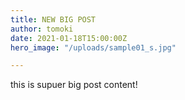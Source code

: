 ```yaml
---
title: NEW BIG POST
author: tomoki
date: 2021-01-18T15:00:00Z
hero_image: "/uploads/sample01_s.jpg"

---
```

this is supuer big post content!